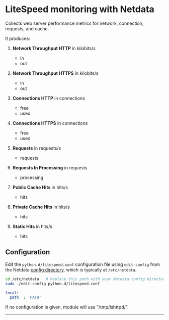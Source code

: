 <!--
title: "LiteSpeed monitoring with Netdata"
custom_edit_url: "https://github.com/netdata/netdata/edit/master/collectors/python.d.plugin/litespeed/README.md"
sidebar_label: "LiteSpeed"
learn_status: "Published"
learn_topic_type: "References"
learn_rel_path: "APM"
-->

# LiteSpeed monitoring with Netdata

Collects web server performance metrics for network, connection, requests, and cache.  

It produces:

1.  **Network Throughput HTTP** in kilobits/s

    -   in
    -   out

2.  **Network Throughput HTTPS** in kilobits/s

    -   in
    -   out

3.  **Connections HTTP** in connections

    -   free
    -   used

4.  **Connections HTTPS** in connections

    -   free
    -   used

5.  **Requests** in requests/s

    -   requests

6.  **Requests In Processing** in requests

    -   processing

7.  **Public Cache Hits** in hits/s

    -   hits

8.  **Private Cache Hits** in hits/s

    -   hits

9.  **Static Hits** in hits/s

    -   hits

## Configuration

Edit the `python.d/litespeed.conf` configuration file using `edit-config` from the Netdata [config
directory](/docs/configure/nodes.md), which is typically at `/etc/netdata`.

```bash
cd /etc/netdata   # Replace this path with your Netdata config directory, if different
sudo ./edit-config python.d/litespeed.conf
```

```yaml
local:
  path  : 'PATH'
```

If no configuration is given, module will use "/tmp/lshttpd/".

---



